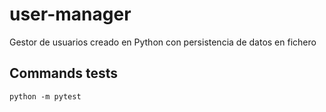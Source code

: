 # user-manager

Gestor de usuarios creado en Python con persistencia de datos en fichero

## Commands tests

```
python -m pytest
```
